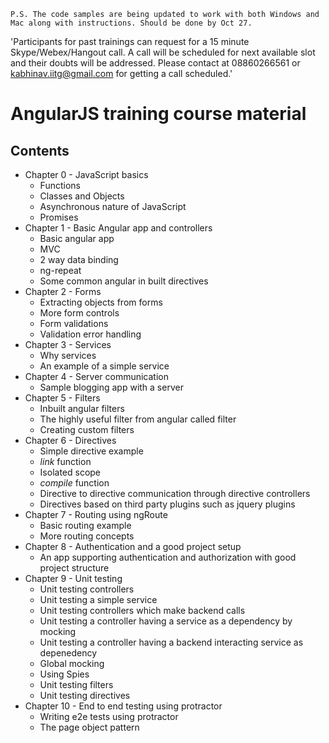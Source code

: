 `P.S. The code samples are being updated to work with both Windows and Mac along with instructions. Should be done by Oct 27.`

'Participants for past trainings can request for a 15 minute Skype/Webex/Hangout call. A call will be scheduled for next available slot and their doubts will be addressed. Please contact at 08860266561 or kabhinav.iitg@gmail.com for getting a call scheduled.'

# AngularJS training course material

## Contents

- Chapter 0 - JavaScript basics
	- Functions
	- Classes and Objects
	- Asynchronous nature of JavaScript
	- Promises
- Chapter 1 - Basic Angular app and controllers
	- Basic angular app
	- MVC
	- 2 way data binding
	- ng-repeat
	- Some common angular in built directives
- Chapter 2 - Forms
	- Extracting objects from forms
	- More form controls
	- Form validations
	- Validation error handling
- Chapter 3 - Services
	- Why services
	- An example of a simple service
- Chapter 4 - Server communication
	- Sample blogging app with a server
- Chapter 5 - Filters
	- Inbuilt angular filters
	- The highly useful filter from angular called filter
	- Creating custom filters
- Chapter 6 - Directives
	- Simple directive example
	- _link_ function
	- Isolated scope
	- _compile_ function
	- Directive to directive communication through directive controllers
	- Directives based on third party plugins such as jquery plugins
- Chapter 7 - Routing using ngRoute
	- Basic routing example
	- More routing concepts
- Chapter 8 - Authentication and a good project setup
	- An app supporting authentication and authorization with good project structure
- Chapter 9 - Unit testing
	- Unit testing controllers
	- Unit testing a simple service
	- Unit testing controllers which make backend calls
	- Unit testing a controller having a service as a dependency by mocking
	- Unit testing a controller having a backend interacting service as depenedency
	- Global mocking
	- Using Spies
	- Unit testing filters
	- Unit testing directives
- Chapter 10 - End to end testing using protractor
	- Writing e2e tests using protractor
	- The page object pattern



